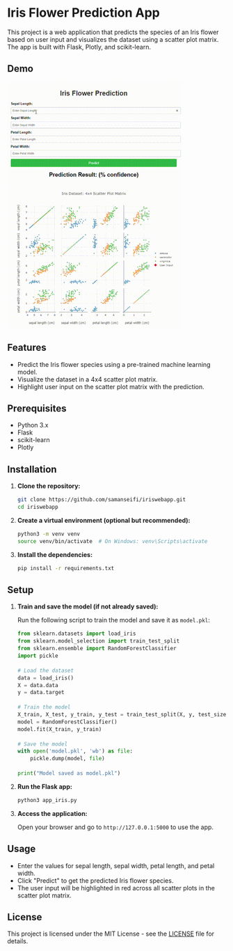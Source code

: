 # Iris Flower Prediction App

This project is a web application that predicts the species of an Iris flower based on user input and visualizes the dataset using a scatter plot matrix. The app is built with Flask, Plotly, and scikit-learn.

## Demo

![Iris Flower Prediction App Demo](demo.gif)

## Features

- Predict the Iris flower species using a pre-trained machine learning model.
- Visualize the dataset in a 4x4 scatter plot matrix.
- Highlight user input on the scatter plot matrix with the prediction.

## Prerequisites

- Python 3.x
- Flask
- scikit-learn
- Plotly

## Installation

1. **Clone the repository:**

    ```bash
    git clone https://github.com/samanseifi/iriswebapp.git
    cd iriswebapp
    ```

2. **Create a virtual environment (optional but recommended):**

    ```bash
    python3 -m venv venv
    source venv/bin/activate  # On Windows: venv\Scripts\activate
    ```

3. **Install the dependencies:**

    ```bash
    pip install -r requirements.txt
    ```

## Setup

1. **Train and save the model (if not already saved):**

    Run the following script to train the model and save it as `model.pkl`:

    ```python
    from sklearn.datasets import load_iris
    from sklearn.model_selection import train_test_split
    from sklearn.ensemble import RandomForestClassifier
    import pickle

    # Load the dataset
    data = load_iris()
    X = data.data
    y = data.target

    # Train the model
    X_train, X_test, y_train, y_test = train_test_split(X, y, test_size=0.2, random_state=42)
    model = RandomForestClassifier()
    model.fit(X_train, y_train)

    # Save the model
    with open('model.pkl', 'wb') as file:
        pickle.dump(model, file)

    print("Model saved as model.pkl")
    ```

2. **Run the Flask app:**

    ```bash
    python3 app_iris.py
    ```

3. **Access the application:**

    Open your browser and go to `http://127.0.0.1:5000` to use the app.

## Usage

- Enter the values for sepal length, sepal width, petal length, and petal width.
- Click "Predict" to get the predicted Iris flower species.
- The user input will be highlighted in red across all scatter plots in the scatter plot matrix.

## License

This project is licensed under the MIT License - see the [LICENSE](LICENSE) file for details.